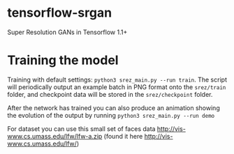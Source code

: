 # tensorflow-srgan
Super Resolution GANs in Tensorflow 1.1+

# Training the model

Training with default settings: `python3 srez_main.py --run train`. The script will periodically output an example batch in PNG format onto the `srez/train` folder, and checkpoint data will be stored in the `srez/checkpoint` folder.

After the network has trained you can also produce an animation showing the evolution of the output by running `python3 srez_main.py --run demo`

For dataset you can use this small set of faces data http://vis-www.cs.umass.edu/lfw/lfw-a.zip  (found it here http://vis-www.cs.umass.edu/lfw/)